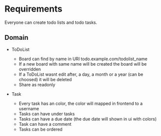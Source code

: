 # Requirements

Everyone can create todo lists and todo tasks.

## Domain

* ToDoList
  * Board can find by name in URI todo.example.com/todolist_name
  * If a new board with same name will be created the board will be overridden
  * If a ToDoList wasnt edit after, a day, a month or a year (can be choosed) it will be deleted
  * Share as readonly

* Task
  * Every task has an color, the color will mapped in frontend to a username
  * Tasks can have under tasks
  * Tasks can have a due date (the due date will shown in ui with colors)
  * Task can have a comment
  * Tasks can be ordered
